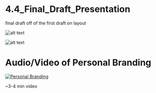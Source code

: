 # 4.4_Final_Draft_Presentation
final draft off of the first draft on layout 

![alt text](https://i.imgur.com/3sKPTIf.png "Image of Screenshot of web page")

![alt text](https://i.creativecommons.org/l/by/4.0/80x15.png "license")
 # Audio/Video of Personal Branding 
 [![Personal Branding](https://i.imgur.com/un1RkpS.png)](http://www.youtube.com/watch?v=DJURsF5o7_o)

~3-4 min video
